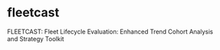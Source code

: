 # fleetcast
FLEETCAST: Fleet Lifecycle Evaluation:  Enhanced Trend Cohort Analysis and Strategy Toolkit
